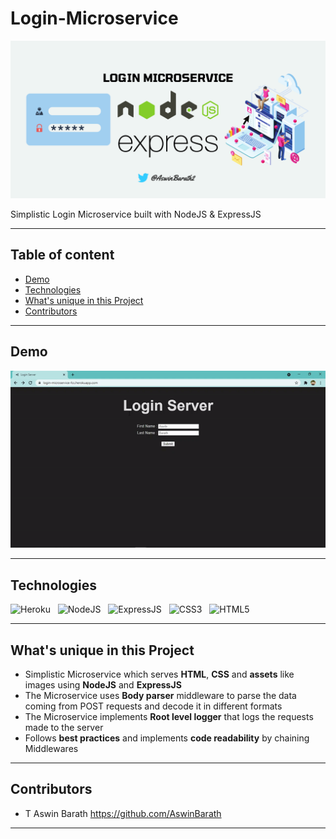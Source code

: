 # Login-Microservice

<p>
<img src="public/Login Microservice.png" alt="Login Microservice" />
</p>

Simplistic Login Microservice built with NodeJS & ExpressJS

---

## Table of content

- [Demo](#Demo)
- [Technologies](#Technologies)
- [What's unique in this Project](#whats-unique-in-this-project)
- [Contributors](#Contributors)

---

## Demo

<p>
<img src="public/Login Microservice.gif" alt="Login Microservice" />
</p>

---

## Technologies


![Heroku](https://img.shields.io/badge/Heroku-430098?style=for-the-badge&logo=heroku&logoColor=white)
&nbsp;
![NodeJS](https://img.shields.io/badge/Node.js-43853D?style=for-the-badge&logo=node.js&logoColor=white)
&nbsp;
![ExpressJS](https://img.shields.io/badge/Express.js-404D59?style=for-the-badge)
&nbsp;
![CSS3](https://img.shields.io/badge/CSS3-1572B6?style=for-the-badge&logo=css3&logoColor=white)
&nbsp;
![HTML5](https://img.shields.io/badge/HTML5-E34F26?style=for-the-badge&logo=html5&logoColor=white)
&nbsp;


---


## What's unique in this Project

- Simplistic Microservice which serves **HTML**, **CSS** and **assets** like images using **NodeJS** and **ExpressJS**
- The Microservice uses **Body parser** middleware to parse the data coming from POST requests and decode it in different formats
- The Microservice implements **Root level logger** that logs the requests made to the server
- Follows **best practices** and implements **code readability** by chaining Middlewares

---

## Contributors

- T Aswin Barath <https://github.com/AswinBarath>

---